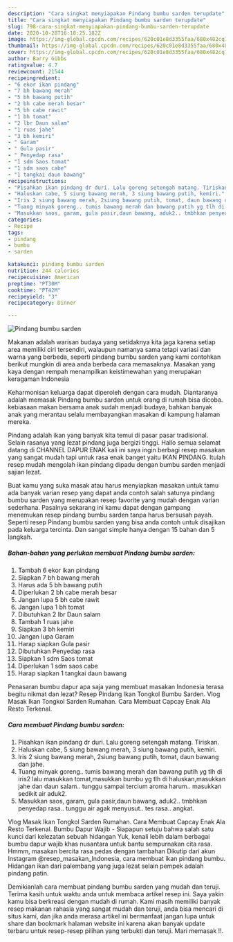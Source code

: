 ```yaml
---
description: "Cara singkat menyiapakan Pindang bumbu sarden terupdate"
title: "Cara singkat menyiapakan Pindang bumbu sarden terupdate"
slug: 798-cara-singkat-menyiapakan-pindang-bumbu-sarden-terupdate
date: 2020-10-28T16:18:25.182Z
image: https://img-global.cpcdn.com/recipes/620c01e8d3355faa/680x482cq70/pindang-bumbu-sarden-foto-resep-utama.jpg
thumbnail: https://img-global.cpcdn.com/recipes/620c01e8d3355faa/680x482cq70/pindang-bumbu-sarden-foto-resep-utama.jpg
cover: https://img-global.cpcdn.com/recipes/620c01e8d3355faa/680x482cq70/pindang-bumbu-sarden-foto-resep-utama.jpg
author: Barry Gibbs
ratingvalue: 4.7
reviewcount: 21544
recipeingredient:
- "6 ekor ikan pindang"
- "7 bh bawang merah"
- "5 bh bawang putih"
- "2 bh cabe merah besar"
- "5 bh cabe rawit"
- "1 bh tomat"
- "2 lbr Daun salam"
- "1 ruas jahe"
- "3 bh kemiri"
- " Garam"
- " Gula pasir"
- " Penyedap rasa"
- "1 sdm Saos tomat"
- "1 sdm saos cabe"
- "1 tangkai daun bawang"
recipeinstructions:
- "Pisahkan ikan pindang dr duri. Lalu goreng setengah matang. Tiriskan."
- "Haluskan cabe, 5 siung bawang merah, 3 siung bawang putih, kemiri."
- "Iris 2 siung bawang merah, 2siung bawang putih, tomat, daun bawang dan jahe."
- "Tuang minyak goreng.. tumis bawang merah dan bawang putih yg tlh di iris2 lalu masukkan tomat,masukkan bumbu yg tlh di haluskan,masukkan jahe dan daun salam.. tunggu sampai tercium aroma harum.. masukkan sedikit air aduk2."
- "Masukkan saos, garam, gula pasir,daun bawang, aduk2.. tmbhkan penyedap rasa.. tunggu air agak menyusut.. tes rasa.. angkat."
categories:
- Recipe
tags:
- pindang
- bumbu
- sarden

katakunci: pindang bumbu sarden 
nutrition: 244 calories
recipecuisine: American
preptime: "PT30M"
cooktime: "PT42M"
recipeyield: "3"
recipecategory: Dinner

---
```



![Pindang bumbu sarden](https://img-global.cpcdn.com/recipes/620c01e8d3355faa/680x482cq70/pindang-bumbu-sarden-foto-resep-utama.jpg)

Makanan adalah warisan budaya yang setidaknya kita jaga karena setiap area memiliki ciri tersendiri, walaupun namanya sama tetapi variasi dan warna yang berbeda, seperti pindang bumbu sarden yang kami contohkan berikut mungkin di area anda berbeda cara memasaknya. Masakan yang kaya dengan rempah menampilkan keistimewahan yang merupakan keragaman Indonesia

Keharmonisan keluarga dapat diperoleh dengan cara mudah. Diantaranya adalah memasak Pindang bumbu sarden untuk orang di rumah bisa dicoba. kebiasaan makan bersama anak sudah menjadi budaya, bahkan banyak anak yang merantau selalu membayangkan masakan di kampung halaman mereka.

Pindang adalah ikan yang banyak kita temui di pasar pasar tradisional. Selain rasanya yang lezat pindang juga bergizi tinggi. Hallo semua selamat datang di CHANNEL DAPUR ENAK kali ini saya ingin berbagi resep masakan yang sangat mudah tapi untuk rasa enak banget yaitu IKAN PINDANG. Itulah resep mudah mengolah ikan pindang dipadu dengan bumbu sarden menjadi sajian lezat.

Buat kamu yang suka masak atau harus menyiapkan masakan untuk tamu ada banyak varian resep yang dapat anda contoh salah satunya pindang bumbu sarden yang merupakan resep favorite yang mudah dengan varian sederhana. Pasalnya sekarang ini kamu dapat dengan gampang menemukan resep pindang bumbu sarden tanpa harus bersusah payah.
Seperti resep Pindang bumbu sarden yang bisa anda contoh untuk disajikan pada keluarga tercinta. Dan sangat simple hanya dengan 15 bahan dan 5 langkah.


<!--inarticleads1-->

##### Bahan-bahan yang perlukan membuat Pindang bumbu sarden:

1. Tambah 6 ekor ikan pindang
1. Siapkan 7 bh bawang merah
1. Harus ada 5 bh bawang putih
1. Diperlukan 2 bh cabe merah besar
1. Jangan lupa 5 bh cabe rawit
1. Jangan lupa 1 bh tomat
1. Dibutuhkan 2 lbr Daun salam
1. Tambah 1 ruas jahe
1. Siapkan 3 bh kemiri
1. Jangan lupa  Garam
1. Harap siapkan  Gula pasir
1. Dibutuhkan  Penyedap rasa
1. Siapkan 1 sdm Saos tomat
1. Diperlukan 1 sdm saos cabe
1. Harap siapkan 1 tangkai daun bawang


Penasaran bumbu dapur apa saja yang membuat masakan Indonesia terasa begitu nikmat dan lezat? Resep Pindang Ikan Tongkol Bumbu Sarden. Vlog Masak Ikan Tongkol Sarden Rumahan. Cara Membuat Capcay Enak Ala Resto Terkenal. 

<!--inarticleads2-->

##### Cara membuat  Pindang bumbu sarden:

1. Pisahkan ikan pindang dr duri. Lalu goreng setengah matang. Tiriskan.
1. Haluskan cabe, 5 siung bawang merah, 3 siung bawang putih, kemiri.
1. Iris 2 siung bawang merah, 2siung bawang putih, tomat, daun bawang dan jahe.
1. Tuang minyak goreng.. tumis bawang merah dan bawang putih yg tlh di iris2 lalu masukkan tomat,masukkan bumbu yg tlh di haluskan,masukkan jahe dan daun salam.. tunggu sampai tercium aroma harum.. masukkan sedikit air aduk2.
1. Masukkan saos, garam, gula pasir,daun bawang, aduk2.. tmbhkan penyedap rasa.. tunggu air agak menyusut.. tes rasa.. angkat.


Vlog Masak Ikan Tongkol Sarden Rumahan. Cara Membuat Capcay Enak Ala Resto Terkenal. Bumbu Dapur Wajib - Siapapun setuju bahwa salah satu kunci dari kelezatan sebuah hidangan Yuk, kenali lebih dalam berbagai bumbu dapur wajib khas nusantara untuk bantu sempurnakan cita rasa. Hmmm, masakan bercita rasa pedas dengan tambahan Dikutip dari akun Instagram @resep_masakan_Indonesia, cara membuat ikan pindang bumbu. Hidangan ikan dari palembang yang juga lezat selain pempek adalah pindang patin. 

Demikianlah cara membuat pindang bumbu sarden yang mudah dan teruji. Terima kasih untuk waktu anda untuk membaca artikel resep ini. Saya yakin kamu bisa berkreasi dengan mudah di rumah. Kami masih memiliki banyak resep makanan rahasia yang sangat mudah dan teruji, anda bisa mencari di situs kami, dan jika anda merasa artikel ini bermanfaat jangan lupa untuk share dan bookmark halaman website ini karena akan banyak update terbaru untuk resep-resep pilihan yang terbukti dan teruji. Mari memasak !!. 
